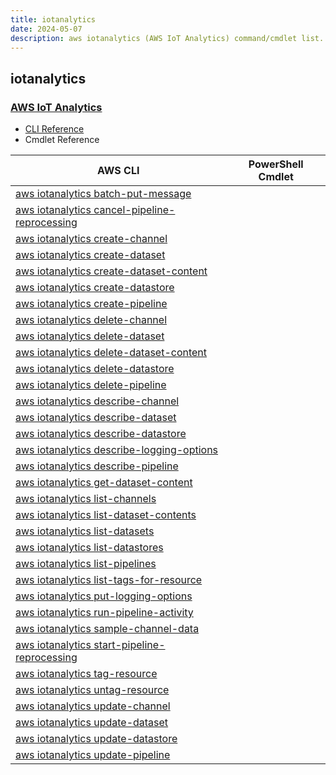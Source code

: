 ```yaml
---
title: iotanalytics
date: 2024-05-07
description: aws iotanalytics (AWS IoT Analytics) command/cmdlet list.
---
```


## iotanalytics

### [AWS IoT Analytics](https://aws.amazon.com/iot/)

* [CLI Reference](https://awscli.amazonaws.com/v2/documentation/api/latest/reference/iotanalytics/index.html)
* Cmdlet Reference

|AWS CLI|PowerShell Cmdlet|
|----|----|
|[aws iotanalytics batch-put-message](https://awscli.amazonaws.com/v2/documentation/api/latest/reference/iotanalytics/batch-put-message.html)||
|[aws iotanalytics cancel-pipeline-reprocessing](https://awscli.amazonaws.com/v2/documentation/api/latest/reference/iotanalytics/cancel-pipeline-reprocessing.html)||
|[aws iotanalytics create-channel](https://awscli.amazonaws.com/v2/documentation/api/latest/reference/iotanalytics/create-channel.html)||
|[aws iotanalytics create-dataset](https://awscli.amazonaws.com/v2/documentation/api/latest/reference/iotanalytics/create-dataset.html)||
|[aws iotanalytics create-dataset-content](https://awscli.amazonaws.com/v2/documentation/api/latest/reference/iotanalytics/create-dataset-content.html)||
|[aws iotanalytics create-datastore](https://awscli.amazonaws.com/v2/documentation/api/latest/reference/iotanalytics/create-datastore.html)||
|[aws iotanalytics create-pipeline](https://awscli.amazonaws.com/v2/documentation/api/latest/reference/iotanalytics/create-pipeline.html)||
|[aws iotanalytics delete-channel](https://awscli.amazonaws.com/v2/documentation/api/latest/reference/iotanalytics/delete-channel.html)||
|[aws iotanalytics delete-dataset](https://awscli.amazonaws.com/v2/documentation/api/latest/reference/iotanalytics/delete-dataset.html)||
|[aws iotanalytics delete-dataset-content](https://awscli.amazonaws.com/v2/documentation/api/latest/reference/iotanalytics/delete-dataset-content.html)||
|[aws iotanalytics delete-datastore](https://awscli.amazonaws.com/v2/documentation/api/latest/reference/iotanalytics/delete-datastore.html)||
|[aws iotanalytics delete-pipeline](https://awscli.amazonaws.com/v2/documentation/api/latest/reference/iotanalytics/delete-pipeline.html)||
|[aws iotanalytics describe-channel](https://awscli.amazonaws.com/v2/documentation/api/latest/reference/iotanalytics/describe-channel.html)||
|[aws iotanalytics describe-dataset](https://awscli.amazonaws.com/v2/documentation/api/latest/reference/iotanalytics/describe-dataset.html)||
|[aws iotanalytics describe-datastore](https://awscli.amazonaws.com/v2/documentation/api/latest/reference/iotanalytics/describe-datastore.html)||
|[aws iotanalytics describe-logging-options](https://awscli.amazonaws.com/v2/documentation/api/latest/reference/iotanalytics/describe-logging-options.html)||
|[aws iotanalytics describe-pipeline](https://awscli.amazonaws.com/v2/documentation/api/latest/reference/iotanalytics/describe-pipeline.html)||
|[aws iotanalytics get-dataset-content](https://awscli.amazonaws.com/v2/documentation/api/latest/reference/iotanalytics/get-dataset-content.html)||
|[aws iotanalytics list-channels](https://awscli.amazonaws.com/v2/documentation/api/latest/reference/iotanalytics/list-channels.html)||
|[aws iotanalytics list-dataset-contents](https://awscli.amazonaws.com/v2/documentation/api/latest/reference/iotanalytics/list-dataset-contents.html)||
|[aws iotanalytics list-datasets](https://awscli.amazonaws.com/v2/documentation/api/latest/reference/iotanalytics/list-datasets.html)||
|[aws iotanalytics list-datastores](https://awscli.amazonaws.com/v2/documentation/api/latest/reference/iotanalytics/list-datastores.html)||
|[aws iotanalytics list-pipelines](https://awscli.amazonaws.com/v2/documentation/api/latest/reference/iotanalytics/list-pipelines.html)||
|[aws iotanalytics list-tags-for-resource](https://awscli.amazonaws.com/v2/documentation/api/latest/reference/iotanalytics/list-tags-for-resource.html)||
|[aws iotanalytics put-logging-options](https://awscli.amazonaws.com/v2/documentation/api/latest/reference/iotanalytics/put-logging-options.html)||
|[aws iotanalytics run-pipeline-activity](https://awscli.amazonaws.com/v2/documentation/api/latest/reference/iotanalytics/run-pipeline-activity.html)||
|[aws iotanalytics sample-channel-data](https://awscli.amazonaws.com/v2/documentation/api/latest/reference/iotanalytics/sample-channel-data.html)||
|[aws iotanalytics start-pipeline-reprocessing](https://awscli.amazonaws.com/v2/documentation/api/latest/reference/iotanalytics/start-pipeline-reprocessing.html)||
|[aws iotanalytics tag-resource](https://awscli.amazonaws.com/v2/documentation/api/latest/reference/iotanalytics/tag-resource.html)||
|[aws iotanalytics untag-resource](https://awscli.amazonaws.com/v2/documentation/api/latest/reference/iotanalytics/untag-resource.html)||
|[aws iotanalytics update-channel](https://awscli.amazonaws.com/v2/documentation/api/latest/reference/iotanalytics/update-channel.html)||
|[aws iotanalytics update-dataset](https://awscli.amazonaws.com/v2/documentation/api/latest/reference/iotanalytics/update-dataset.html)||
|[aws iotanalytics update-datastore](https://awscli.amazonaws.com/v2/documentation/api/latest/reference/iotanalytics/update-datastore.html)||
|[aws iotanalytics update-pipeline](https://awscli.amazonaws.com/v2/documentation/api/latest/reference/iotanalytics/update-pipeline.html)||

